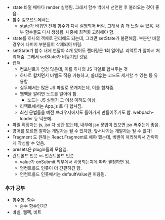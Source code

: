 - state 바뀔 때마다 render 실행됨. 그래서 함수 밖에서 선언한 후 불러오는 것이 좋음.
- 함수 컴포넌트에서는
  - state가 바뀌면 전체 함수가 다시 실행되어 버림. 그래서 좀 더 느릴 수 있음. 내부 함수들도 다시 생성됨. 나중에 최적화 고려해야 함.
- state를 하나의 객체로 관리해도 되는데, 그러면 setState가 불편해짐. 부분만 바꿀 경우에 나머지 부분들이 삭제되어 버림.
- setState가 함수 내에 연달아 4개 있어도 렌더링은 1회 일어남. 리액트가 알아서 처리해줌. 그래서 setState가 비동기인 것임.
- 웹팩
  - 컴포넌트가 엄청 많은데, 이를 하나의 JS 파일로 합쳐주는 것
  - 하나로 합치면서 바벨도 적용 가능하고, 쓸데없는 코드도 제거할 수 있는 등 유용함
  - 실무에서는 많은 JS 파일로 쪼개지는데, 이를 합쳐줌.
  - 웹팩을 알려면 노드를 알아야 함.
    - 노드는 JS 실행기 그 이상 이하도 아님.
  - 리액트에서는 App.js 로 다 합쳐짐.
  - 최신 문법들을 예전 브라우저에서도 돌아가게 만들어주기도 함. webpach-loader 등 덕분에.
- 파일 확장자는 js, jsx 다 상관 없는데, 내부에 jsx 문법이 있으면 jsx 써주는게 좋음.
- 영어를 모르면 잘하는 개발자는 될 수 있지만, 앞서나가는 개발자는 될 수 없다!
- Fragment 도 원래는 React.Fragment로 해야 했는데, 바벨이 처리해줘서 간략하게 작성할 수 있음.
- presets은 plugin들의 모음임.
- 컨트롤드 인풋 vs 언컨트롤드 인풋
  - value가 onSubmit 외부에서 사용되는지에 따라 결정하면 됨.
  - 언컨트롤드 인풋이 더 간편하긴 함.
  - 언컨트롤드 인풋에서는 defaultValue만 허용됨.

### 추가 공부

- 함수형, 함수
  - 순수 함수인가?
- 바벨, 웹팩, 비트
